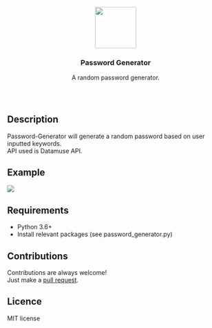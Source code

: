 <p align="center">
<img src="https://image.flaticon.com/icons/svg/3064/3064197.svg" height="96px" width="96px"/>
<br/>
<h3 align="center">Password Generator</h3>
<p align="center">A random password generator.</p>
<h2></h2>
</p>
<br />
    
## Description
Password-Generator will generate a random password based on user inputted keywords.   
API used is Datamuse API.  

## Example
<img src="https://i.imgur.com/siC3Asj.png"/>

## Requirements
* Python 3.6+
* Install relevant packages (see password_generator.py)

## Contributions
Contributions are always welcome!  
Just make a [pull request](../../pulls).

## Licence
MIT license
